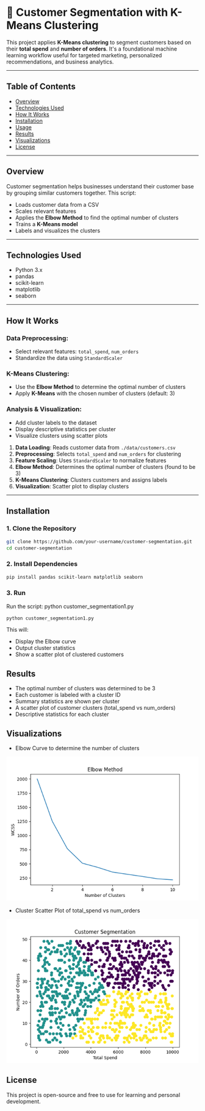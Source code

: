# 🧠 Customer Segmentation with K-Means Clustering

This project applies **K-Means clustering** to segment customers based on their **total spend** and **number of orders**. It's a foundational machine learning workflow useful for targeted marketing, personalized recommendations, and business analytics.

---

## Table of Contents

- [Overview](#overview)
- [Technologies Used](#technologies-used)
- [How It Works](#how-it-works)
- [Installation](#installation)
- [Usage](#run)
- [Results](#results)
- [Visualizations](#visualizations)
- [License](#license)


---

## Overview

Customer segmentation helps businesses understand their customer base by grouping similar customers together. This script:

- Loads customer data from a CSV
- Scales relevant features
- Applies the **Elbow Method** to find the optimal number of clusters
- Trains a **K-Means model**
- Labels and visualizes the clusters

---

## Technologies Used

- Python 3.x
- pandas
- scikit-learn
- matplotlib
- seaborn

---

## How It Works

### **Data Preprocessing**:
   - Select relevant features: `total_spend`, `num_orders`
   - Standardize the data using `StandardScaler`

###  **K-Means Clustering**:
   - Use the **Elbow Method** to determine the optimal number of clusters
   - Apply **K-Means** with the chosen number of clusters (default: 3)

###  **Analysis & Visualization**:
   - Add cluster labels to the dataset
   - Display descriptive statistics per cluster
   - Visualize clusters using scatter plots


1. **Data Loading**: Reads customer data from `./data/customers.csv`
2. **Preprocessing**: Selects `total_spend` and `num_orders` for clustering
3. **Feature Scaling**: Uses `StandardScaler` to normalize features
4. **Elbow Method**: Determines the optimal number of clusters (found to be 3)
5. **K-Means Clustering**: Clusters customers and assigns labels
6. **Visualization**: Scatter plot to display clusters

---

## Installation

### 1. Clone the Repository

```bash
git clone https://github.com/your-username/customer-segmentation.git
cd customer-segmentation
```

### 2. Install Dependencies

```bash
pip install pandas scikit-learn matplotlib seaborn
```

### 3. Run
Run the script:
python customer_segmentation1.py

```bash
python customer_segmentation1.py
```

This will:
- Display the Elbow curve
- Output cluster statistics
- Show a scatter plot of clustered customers

## Results
- The optimal number of clusters was determined to be 3
- Each customer is labeled with a cluster ID
- Summary statistics are shown per cluster
- A scatter plot of customer clusters (total_spend vs num_orders)
- Descriptive statistics for each cluster


## Visualizations
- Elbow Curve to determine the number of clusters

![Customer Segmentation](images/cust1_1.png)

- Cluster Scatter Plot of total_spend vs num_orders

![Customer Segmentation](images/cust1_2.png)


## License
This project is open-source and free to use for learning and personal development.





